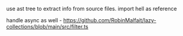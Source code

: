 use ast tree to extract info from source files. import hell as reference

handle async as well - https://github.com/RobinMalfait/lazy-collections/blob/main/src/filter.ts
